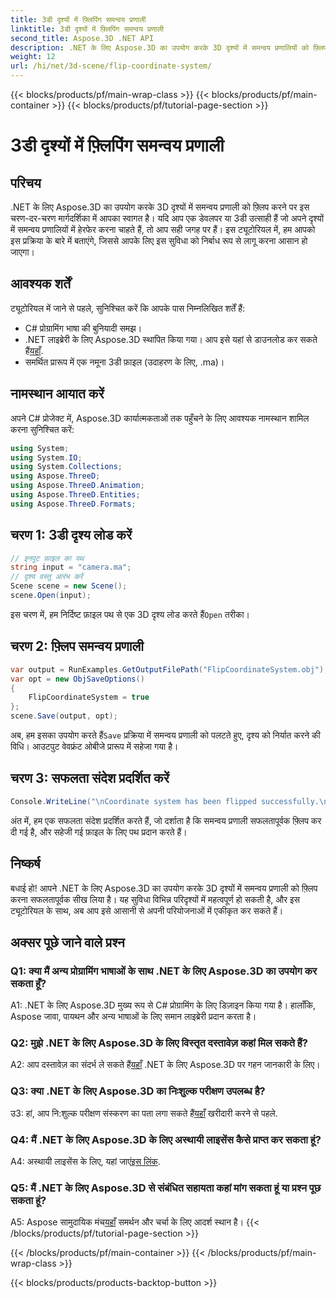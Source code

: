 ```yaml
---
title: 3डी दृश्यों में फ़्लिपिंग समन्वय प्रणाली
linktitle: 3डी दृश्यों में फ़्लिपिंग समन्वय प्रणाली
second_title: Aspose.3D .NET API
description: .NET के लिए Aspose.3D का उपयोग करके 3D दृश्यों में समन्वय प्रणालियों को फ़्लिप करने की कला में महारत हासिल करें। निर्बाध कार्यान्वयन के लिए हमारी चरण-दर-चरण मार्गदर्शिका का पालन करें।
weight: 12
url: /hi/net/3d-scene/flip-coordinate-system/
---
```


{{< blocks/products/pf/main-wrap-class >}}
{{< blocks/products/pf/main-container >}}
{{< blocks/products/pf/tutorial-page-section >}}

# 3डी दृश्यों में फ़्लिपिंग समन्वय प्रणाली

## परिचय

.NET के लिए Aspose.3D का उपयोग करके 3D दृश्यों में समन्वय प्रणाली को फ़्लिप करने पर इस चरण-दर-चरण मार्गदर्शिका में आपका स्वागत है। यदि आप एक डेवलपर या 3डी उत्साही हैं जो अपने दृश्यों में समन्वय प्रणालियों में हेरफेर करना चाहते हैं, तो आप सही जगह पर हैं। इस ट्यूटोरियल में, हम आपको इस प्रक्रिया के बारे में बताएंगे, जिससे आपके लिए इस सुविधा को निर्बाध रूप से लागू करना आसान हो जाएगा।

## आवश्यक शर्तें

ट्यूटोरियल में जाने से पहले, सुनिश्चित करें कि आपके पास निम्नलिखित शर्तें हैं:

- C# प्रोग्रामिंग भाषा की बुनियादी समझ।
-  .NET लाइब्रेरी के लिए Aspose.3D स्थापित किया गया। आप इसे यहां से डाउनलोड कर सकते हैं[यहाँ](https://releases.aspose.com/3d/net/).
- समर्थित प्रारूप में एक नमूना 3डी फ़ाइल (उदाहरण के लिए, .ma)।

## नामस्थान आयात करें

अपने C# प्रोजेक्ट में, Aspose.3D कार्यात्मकताओं तक पहुँचने के लिए आवश्यक नामस्थान शामिल करना सुनिश्चित करें:

```csharp
using System;
using System.IO;
using System.Collections;
using Aspose.ThreeD;
using Aspose.ThreeD.Animation;
using Aspose.ThreeD.Entities;
using Aspose.ThreeD.Formats;
```

## चरण 1: 3डी दृश्य लोड करें

```csharp
// इनपुट फ़ाइल का पथ
string input = "camera.ma";
// दृश्य वस्तु आरंभ करें
Scene scene = new Scene();
scene.Open(input);
```

 इस चरण में, हम निर्दिष्ट फ़ाइल पथ से एक 3D दृश्य लोड करते हैं`Open` तरीका।

## चरण 2: फ़्लिप समन्वय प्रणाली

```csharp
var output = RunExamples.GetOutputFilePath("FlipCoordinateSystem.obj");
var opt = new ObjSaveOptions()
{
    FlipCoordinateSystem = true
};
scene.Save(output, opt);
```

 अब, हम इसका उपयोग करते हैं`Save` प्रक्रिया में समन्वय प्रणाली को पलटते हुए, दृश्य को निर्यात करने की विधि। आउटपुट वेवफ्रंट ओबीजे प्रारूप में सहेजा गया है।

## चरण 3: सफलता संदेश प्रदर्शित करें

```csharp
Console.WriteLine("\nCoordinate system has been flipped successfully.\nFile saved at " + output);
```

अंत में, हम एक सफलता संदेश प्रदर्शित करते हैं, जो दर्शाता है कि समन्वय प्रणाली सफलतापूर्वक फ़्लिप कर दी गई है, और सहेजी गई फ़ाइल के लिए पथ प्रदान करते हैं।

## निष्कर्ष

बधाई हो! आपने .NET के लिए Aspose.3D का उपयोग करके 3D दृश्यों में समन्वय प्रणाली को फ़्लिप करना सफलतापूर्वक सीख लिया है। यह सुविधा विभिन्न परिदृश्यों में महत्वपूर्ण हो सकती है, और इस ट्यूटोरियल के साथ, अब आप इसे आसानी से अपनी परियोजनाओं में एकीकृत कर सकते हैं।

## अक्सर पूछे जाने वाले प्रश्न

### Q1: क्या मैं अन्य प्रोग्रामिंग भाषाओं के साथ .NET के लिए Aspose.3D का उपयोग कर सकता हूँ?

A1: .NET के लिए Aspose.3D मुख्य रूप से C# प्रोग्रामिंग के लिए डिज़ाइन किया गया है। हालाँकि, Aspose जावा, पायथन और अन्य भाषाओं के लिए समान लाइब्रेरी प्रदान करता है।

### Q2: मुझे .NET के लिए Aspose.3D के लिए विस्तृत दस्तावेज़ कहां मिल सकते हैं?

 A2: आप दस्तावेज़ का संदर्भ ले सकते हैं[यहाँ](https://reference.aspose.com/3d/net/) .NET के लिए Aspose.3D पर गहन जानकारी के लिए।

### Q3: क्या .NET के लिए Aspose.3D का निःशुल्क परीक्षण उपलब्ध है?

 उ3: हां, आप नि:शुल्क परीक्षण संस्करण का पता लगा सकते हैं[यहाँ](https://releases.aspose.com/) खरीदारी करने से पहले.

### Q4: मैं .NET के लिए Aspose.3D के लिए अस्थायी लाइसेंस कैसे प्राप्त कर सकता हूं?

 A4: अस्थायी लाइसेंस के लिए, यहां जाएं[इस लिंक](https://purchase.aspose.com/temporary-license/).

### Q5: मैं .NET के लिए Aspose.3D से संबंधित सहायता कहां मांग सकता हूं या प्रश्न पूछ सकता हूं?

 A5: Aspose सामुदायिक मंच[यहाँ](https://forum.aspose.com/c/3d/18) समर्थन और चर्चा के लिए आदर्श स्थान है।
{{< /blocks/products/pf/tutorial-page-section >}}

{{< /blocks/products/pf/main-container >}}
{{< /blocks/products/pf/main-wrap-class >}}

{{< blocks/products/products-backtop-button >}}
